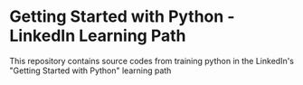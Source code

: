 # Getting Started with Python - LinkedIn Learning Path

This repository contains source codes from training python in the LinkedIn's "Getting Started with Python" learning path
